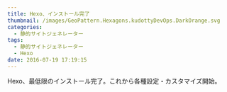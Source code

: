 ```yaml
---
title: Hexo、インストール完了
thumbnail: /images/GeoPattern.Hexagons.kudottyDevOps.DarkOrange.svg
categories:
  - 静的サイトジェネレーター
tags:
  - 静的サイトジェネレーター
  - Hexo
date: 2016-07-19 17:19:15
---
```

  
Hexo、最低限のインストール完了。これから各種設定・カスタマイズ開始。
